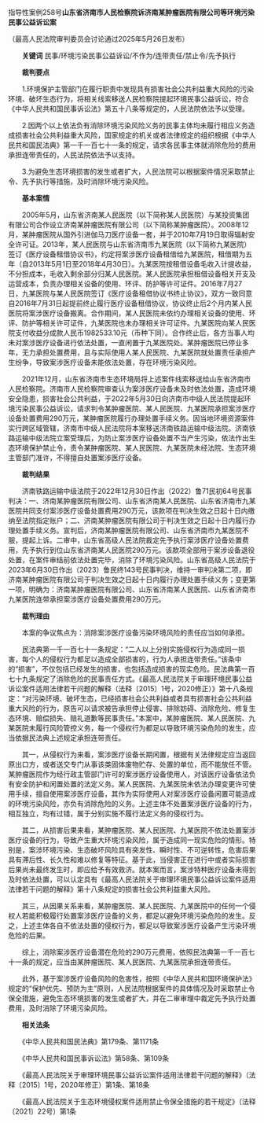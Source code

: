 指导性案例258号**山东省济南市人民检察院诉济南某肿瘤医院有限公司等环境污染民事公益诉讼案**

（最高人民法院审判委员会讨论通过2025年5月26日发布）

　　**关键词** 民事/环境污染民事公益诉讼/不作为/连带责任/禁止令/先予执行

　　**裁判要点**

　　1.环境保护主管部门在履行职责中发现具有损害社会公共利益重大风险的污染环境、破坏生态行为，将相关线索移送人民检察院提起环境民事公益诉讼，符合《中华人民共和国民事诉讼法》第五十八条等规定的，人民法院依法予以受理。

　　2.因两个以上依法负有消除环境污染风险义务的民事主体均未履行相应义务造成损害社会公共利益重大风险，国家规定的机关或者法律规定的组织根据《中华人民共和国民法典》第一千一百七十一条的规定，请求各民事主体就消除危险的费用承担连带责任的，人民法院依法予以支持。

　　3.为避免生态环境损害的发生或者扩大，人民法院可以根据案件情况采取禁止令、先予执行等措施，及时消除环境污染风险。

　　**基本案情**

　　2005年5月，山东省济南某人民医院（以下简称某人民医院）与某投资集团有限公司合作设立济南某肿瘤医院有限公司（以下简称某肿瘤医院）。2008年12月，某肿瘤医院从国外引进伽马刀医疗设备一套，并于2010年7月19日取得辐射安全许可证。2013年，某人民医院与山东省济南市九某医院（以下简称九某医院）签订《医疗设备租借协议书》，约定将案涉医疗设备租借给九某医院，租借期为五年（自2013年5月1日至2018年4月30日）。九某医院按租借设备毛收入计提收益，不分担成本，毛收入剩余部分归某人民医院。某人民医院承担租借设备相关开支及运营成本，负责办理相关设备的使用、环评、防护等许可证件。2016年7月27日，九某医院与某人民医院签订《医疗设备租借协议书终止协议》，双方一致同意自2016年7月31日起提前终止履行医疗设备租借协议，协议终止后2个月内某人民医院将案涉医疗设备搬离。合作期间，某人民医院未依约办理相关设备的使用、环评、防护等相关许可证件，九某医院也未办理相关许可证件。九某医院向某人民医院支付收益分成款人民币1982533.10元（币种下同）。合作终止后，各方当事人均未对案涉医疗设备进行依法处置，一直闲置于九某医院处。某肿瘤医院已停业多年，无力承担处置费用，且与实际使用人某人民医院、九某医院就处置责任承担产生纷争，导致案涉医疗设备未能依法处置，存在环境污染风险。

　　2021年12月，山东省济南市生态环境局将上述案件线索移送给山东省济南市人民检察院。济南市人民检察院审查认为案涉医疗设备未及时依法处置，造成环境安全隐患，损害社会公共利益，于2022年5月30日向济南市中级人民法院提起环境污染民事公益诉讼，请求判令某肿瘤医院、某人民医院、九某医院承担案涉医疗设备处置费用290万元，某肿瘤医院履行办理处置手续义务。因当地环境资源案件实行跨区域管辖，济南市中级人民法院将本案移送济南铁路运输中级法院。济南铁路运输中级法院立案受理后，为防止案涉医疗设备处置不当产生污染，依法作出生态环境保护禁止令，责令某肿瘤医院、某人民医院、九某医院未经法院、生态环境主管部门准许，不得擅自处置案涉医疗设备。

　　**裁判结果**

　　济南铁路运输中级法院于2022年12月30日作出（2022）鲁71民初64号民事判决：一、济南某肿瘤医院有限公司、山东省济南某人民医院、山东省济南市九某医院共同支付案涉医疗设备处置费用290万元，该款项在判决生效之日起十日内缴纳至法院指定账户；二、济南某肿瘤医院有限公司于判决生效之日起十日内履行办理处置手续义务。宣判后，济南某肿瘤医院有限公司、山东省济南市九某医院不服，提起上诉。二审中，山东省高级人民法院裁定先予执行案涉医疗设备处置费用，先予执行到位山东省济南某人民医院290万元。该款项全部用于案涉设备退役处置，在案件审结前依法处置完毕，消除了环境污染风险。山东省高级人民法院于2023年6月30日作出（2023）鲁民终143号民事判决，维持一审判决第二项，即济南某肿瘤医院有限公司于判决生效之日起十日内履行办理处置手续义务；变更第一项，明确为：济南某肿瘤医院有限公司、山东省济南某人民医院、山东省济南市九某医院连带承担案涉医疗设备处置费用290万元。

　　**裁判理由**

　　本案的争议焦点为：消除案涉医疗设备污染环境风险的责任应当如何承担。

　　民法典第一千一百七十一条规定：“二人以上分别实施侵权行为造成同一损害，每个人的侵权行为都足以造成全部损害的，行为人承担连带责任。”该条中的“损害”，不仅包括已经发生的损害，也包括造成损害的现实危险。民法典第一百七十九条规定了消除危险的民事责任方式。《最高人民法院关于审理环境民事公益诉讼案件适用法律若干问题的解释（法释〔2015〕1号，2020修正）》第十八条规定：“对污染环境、破坏生态，已经损害社会公共利益或者具有损害社会公共利益重大风险的行为，原告可以请求被告承担停止侵害、排除妨碍、消除危险、修复生态环境、赔偿损失、赔礼道歉等民事责任。”本案中，某肿瘤医院、某人民医院、九某医院未履行风险管控义务，每一个侵权行为都足以导致环境污染危险的发生，应当依据民法典上述规定承担连带责任。

　　其一，从侵权行为来看，案涉医疗设备长期闲置，根据有关法律规定应当返回原出口方，或者送交专门从事该类固体废物贮存、处置的单位，而不能放任不管。某肿瘤医院作为经行政主管部门许可的案涉医疗设备使用人，对该医疗设备依法负有安全防护和闲置处置的法定义务。某人民医院、九某医院未依法办理变更许可使用手续，擅自使用案涉医疗设备，其作为实际使用人对案涉医疗设备闲置可能造成的环境污染风险，亦负有消除危险的义务。上述主体不处置案涉医疗设备的行为，相互独立，均有过错，属于分别实施不履行法定义务的侵权行为。

　　其二，从损害后果来看，某肿瘤医院、某人民医院、九某医院不依法处置案涉医疗设备的行为，导致产生重大环境污染风险，属于造成同一现实危险的情形。特别是，案涉环境污染、生态破坏风险具有突发性、瞬时性、不可逆转性，危害后果具有滞后性、长久性和难以修复等特征。基于此，当侵害正在进行中或者实际损害后果尚未最终发生时，即应给予有效救济。就本案而言，案涉特种医疗设备未得到及时依法处置，可以认定具有《最高人民法院关于审理环境民事公益诉讼案件适用法律若干问题的解释》第十八条规定的损害社会公共利益重大风险。

　　其三，从因果关系来看，某肿瘤医院、某人民医院、九某医院中的任何一个侵权人若能积极履行处置案涉医疗设备的义务，都足以避免环境污染危险的发生。反之，上述主体各自不依法处置的侵权行为，都足以导致案涉医疗设备产生污染环境危险的后果。

　　综上，消除案涉医疗设备潜在危险的290万元费用，依照民法典第一千一百七十一条的规定，应当由某肿瘤医院、某人民医院、九某医院承担连带责任。

　　此外，基于案涉医疗设备风险的危害性，按照《中华人民共和国环境保护法》规定的“保护优先、预防为主”原则，人民法院根据案件的具体情况及时采取禁止令保全措施，避免生态环境损害的发生或者扩大，并在二审审理中裁定先予执行处置费用，及时消除了环境污染风险。

　　**相关法条**

　　《中华人民共和国民法典》第179条、第1171条

　　《中华人民共和国民事诉讼法》第58条、第109条

　　《最高人民法院关于审理环境民事公益诉讼案件适用法律若干问题的解释》（法释〔2015〕1号，2020年修正）第1条、第18条

　　《最高人民法院关于生态环境侵权案件适用禁止令保全措施的若干规定》（法释〔2021〕22号）第1条
